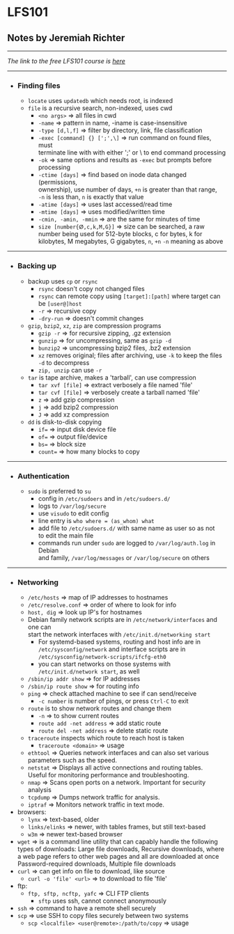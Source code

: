 # LFS101

## Notes by Jeremiah Richter
---

*The link to the free LFS101 course is [here](https://courses.edx.org/courses/course-v1:LinuxFoundationX+LFS101x.2+1T2015/courseware/18780407cf8946c389bed38c4748418c/ "LFS101x")*

---
* ### Finding files
  * `locate` uses `updatedb` which needs root, is indexed
  * `file` is a recursive search, non-indexed, uses cwd  
      * `<no args>` => all files in cwd
      * `-name` => pattern in name, -iname is case-insensitive
      * `-type [d,l,f]` => filter by directory, link, file classification
      * `-exec [command] {} [';',\]`  => run command on found files, must  
      terminate line with with either ';' or \\ to end command processing
      * `-ok` => same options and results as `-exec` but prompts before
        processing
      * `-ctime [days]` => find based on inode data changed (permissions,  
          ownership), use number of days, `+n` is greater than that range,  
          `-n` is less than, `n` is exactly that value
      * `-atime [days]` => uses last accessed/read time
      * `-mtime [days]` => uses modified/written time
      * `-cmin, -amin, -mmin` => are the same for minutes of time
      * `size [number{ⵁ,c,k,M,G}]` => size can be searched, a raw number
        being used for 512-byte blocks, c for bytes, k for kilobytes, M
        megabytes, G gigabytes, `n`, `+n` `-n` meaning as above
---
* ### Backing up
  * backup uses `cp` or `rsync`
      * `rsync` doesn't copy not changed files
      * `rsync` can remote copy using `[target]:[path]` where target
        can be `[user@]host`
      * `-r` => recursive copy
      * `-dry-run` => doesn't commit changes
  * `gzip`, `bzip2`, `xz`, `zip` are compression programs
      * `gzip -r` => for recursive zipping, .gz extension
      * `gunzip` => for uncompressing, same as `gzip -d`
      * `bunzip2` => uncompressing bzip2 files, .bz2 extension
      * `xz` removes original; files after archiving, use `-k` to keep the files  
      `-d` to decompress
      * `zip, unzip` can use `-r`
  * `tar` is tape archive, makes a 'tarball', can use compression
      * `tar xvf [file]` => extract verbosely a file named 'file'
      * `tar cvf [file]` => verbosely create a tarball named 'file'
      * `z` => add gzip compression
      * `j` => add bzip2 compression
      * `J` => add xz compression
  * `dd` is disk-to-disk copying
      * `if=` => input disk device file
      * `of=` => output file/device
      * `bs=` => block size
      * `count=` => how many blocks to copy
---
* ### Authentication
  * `sudo` is preferred to `su`
    * config in `/etc/sudoers` and in `/etc/sudoers.d/`
    * logs to `/var/log/secure`
    * use `visudo` to edit config
    * line entry is `who where = (as_whom) what`
    * add file to `/etc/sudoers.d/` with same name as user so as not  
      to edit the main file
    * commands run under `sudo` are logged to `/var/log/auth.log` in Debian  
      and family, `/var/log/messages` or `/var/log/secure` on others
---
* ### Networking
  * `/etc/hosts` => map of IP addresses to hostnames
  * `/etc/resolve.conf` => order of where to look for info
  * `host, dig` => look up IP's for hostnames
  * Debian family network scripts are in `/etc/network/interfaces` and one can  
    start the network interfaces with `/etc/init.d/networking start`
    * For systemd-based systems, routing and host info are in
      `/etc/sysconfig/network` and interface scripts are in `/etc/sysconfig/network-scripts/ifcfg-eth0`
    * you can start networks on those systems with `/etc/init.d/network start`, as well
  * `/sbin/ip addr show` => for IP addresses
  * `/sbin/ip route show` => for routing info
  * `ping` => check attached machine to see if can send/receive
    * `-c number` is number of pings, or press `Ctrl-C` to exit
  * `route` is to show network routes and change them
    * `-n` => to show current routes
    * `route add -net address` => add static route
    * `route del -net address` => delete static route
  * `traceroute` inspects which route to reach host is taken
    * `traceroute <domain>` => usage
  * `ethtool` => Queries network interfaces and can also set various  
    parameters such as the speed.
  * `netstat`	=> Displays all active connections and routing tables.  
    Useful for monitoring performance and troubleshooting.
  * `nmap` => Scans open ports on a network. Important for security analysis
  * `tcpdump` => Dumps network traffic for analysis.
  * `iptraf` => Monitors network traffic in text mode.
* browsers:
  * `lynx` => text-based, older
  * `links/elinks` => newer, with tables frames, but still text-based
  * `w3m` => newer text-based browser
* `wget` => is a command line utility that can capably handle the following  
  types of downloads:
  Large file downloads,
  Recursive downloads, where a web page refers to other web pages and all are downloaded at once
  Password-required downloads,
  Multiple file downloads
* `curl` => can get info on file to download, like source
  * `curl -o 'file' <url>` => to download <url> to file 'file'
* ftp:
  * `ftp, sftp, ncftp, yafc` => CLI FTP clients
    * `sftp` uses ssh, cannot connect anonymously
* `ssh` => command to have a remote shell securely
* `scp` => use SSH to copy files securely between two systems
  * `scp <localfile> <user@remote>:/path/to/copy` => usage
